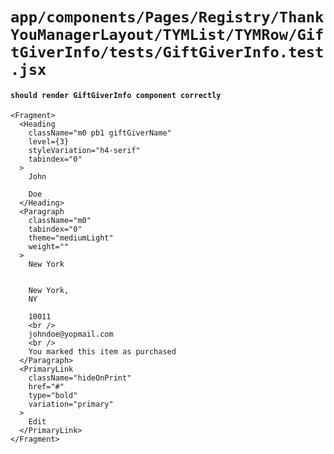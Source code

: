 # `app/components/Pages/Registry/ThankYouManagerLayout/TYMList/TYMRow/GiftGiverInfo/tests/GiftGiverInfo.test.jsx`

#### `should render GiftGiverInfo component correctly`

```
<Fragment>
  <Heading
    className="m0 pb1 giftGiverName"
    level={3}
    styleVariation="h4-serif"
    tabindex="0"
  >
    John
     
    Doe
  </Heading>
  <Paragraph
    className="m0"
    tabindex="0"
    theme="mediumLight"
    weight=""
  >
    New York
     
     
    New York, 
    NY
     
    10011
    <br />
    johndoe@yopmail.com
    <br />
    You marked this item as purchased
  </Paragraph>
  <PrimaryLink
    className="hideOnPrint"
    href="#"
    type="bold"
    variation="primary"
  >
    Edit
  </PrimaryLink>
</Fragment>
```

